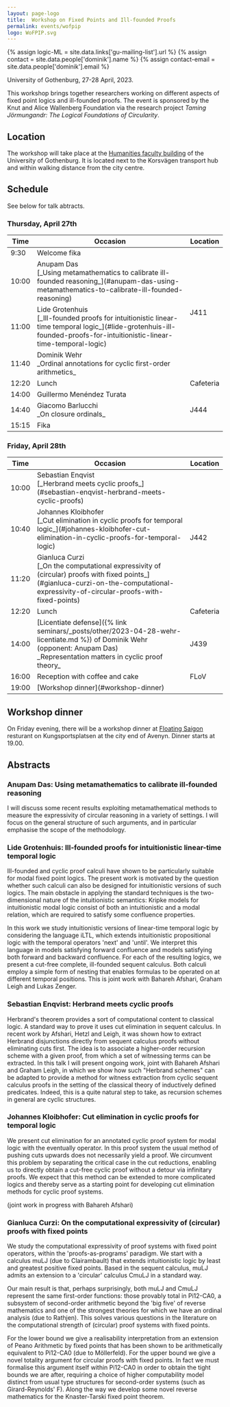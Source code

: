 ```yaml
---
layout: page-logo
title:  Workshop on Fixed Points and Ill-founded Proofs
permalink: events/wofpip
logo: WoFPIP.svg
---
```

{% assign logic-ML = site.data.links['gu-mailing-list'].url %}
{% assign contact = site.data.people['dominik'].name %}
{% assign contact-email = site.data.people['dominik'].email %}

<!-- Some dangerous hackery here -->
<!-- ![Logo](/assets/WoFPIP.svg){: height="66" style="float: left"} <br/> -->
University of Gothenburg, 27-28 April, 2023.

This workshop brings together researchers working on different aspects of fixed point logics and ill-founded proofs. The event is sponsored by the Knut and Alice Wallenberg Foundation via the research project _Taming Jörmungandr: The Logical Foundations of Circularity_.

## Location

The workshop will take place at the [Humanities faculty building](https://www.openstreetmap.org/?mlat=57.69438&mlon=11.98496#map=19/57.69438/11.98496) of the
University of Gothenburg. It is located next to the Korsvägen transport hub and
within walking distance from the city centre.

## Schedule

See below for talk abtracts.

### Thursday, April 27th

<table>
<colgroup>
<col width="10%" />
<col width="80%" />
<col width="10%" />
</colgroup>
<thead>
<tr class="header">
<th>Time</th>
<th>Occasion</th>
<th>Location</th>
</tr>
</thead>
<tbody>
<!--   Thursday morning   -->
<tr>
<td markdown="span">9:30</td>
<td markdown="span">Welcome fika</td>
<td rowspan="4">J411</td>
</tr>
<tr>
<td markdown="span">10:00</td>
<td markdown="span">Anupam Das <br/> [_Using metamathematics to calibrate ill-founded reasoning_](#anupam-das-using-metamathematics-to-calibrate-ill-founded-reasoning)</td>
</tr>
<tr>
<td markdown="span">11:00</td>
<td markdown="span">Lide Grotenhuis <br/> [_Ill-founded proofs for intuitionistic linear-time temporal logic_](#lide-grotenhuis-ill-founded-proofs-for-intuitionistic-linear-time-temporal-logic)</td>
</tr>
<tr>
<td markdown="span">11:40</td>
<td markdown="span">Dominik Wehr<br/>_Ordinal annotations for cyclic first-order arithmetics_</td>
</tr>

<tr>
<td markdown="span">12:20</td>
<td markdown="span">Lunch</td>
<td markdown="span">Cafeteria</td>
</tr>

<!--   Thursday afternoon   -->
<tr>
<td markdown="span">14:00</td>
<td markdown="span">Guillermo Menéndez Turata</td>
<td rowspan="3">J444</td>
</tr>
<tr>
<td markdown="span">14:40</td>
<td markdown="span">Giacomo Barlucchi<br/>_On closure ordinals_</td>
</tr>
<tr>
<td markdown="span">15:15</td>
<td markdown="span">Fika</td>
</tr>
</tbody>
</table>

### Friday, April 28th

<table>
<colgroup>
<col width="10%" />
<col width="80%" />
<col width="10%" />
</colgroup>
<thead>
<tr class="header">
<th>Time</th>
<th>Occasion</th>
<th>Location</th>
</tr>
</thead>
<tbody>
<!--   Friday morning   -->
<tr>
<td markdown="span">10:00</td>
<td markdown="span">Sebastian Enqvist<br/> [_Herbrand meets cyclic proofs_](#sebastian-enqvist-herbrand-meets-cyclic-proofs)
</td>
<td rowspan="3">J442</td>
</tr>
<tr>
<td markdown="span">10:40</td>
<td markdown="span">Johannes Kloibhofer<br/> [_Cut elimination in cyclic proofs for temporal logic_](#johannes-kloibhofer-cut-elimination-in-cyclic-proofs-for-temporal-logic)
  </td>
</tr>
<tr>
<td markdown="span">11:20</td>
<td markdown="span">Gianluca Curzi<br/>[_On the computational expressivity of (circular) proofs with fixed points_](#gianluca-curzi-on-the-computational-expressivity-of-circular-proofs-with-fixed-points)</td>
</tr>

<tr>
<td markdown="span">12:20</td>
<td markdown="span">Lunch</td>
<td markdown="span">Cafeteria</td>
</tr>

<tr>
<td markdown="span">14:00</td>
<td markdown="span">[Licentiate defense]({% link seminars/_posts/other/2023-04-28-wehr-licentiate.md %}) of Dominik Wehr (opponent: Anupam Das)<br/>_Representation matters in cyclic proof theory_</td>
<td markdown="span">J439</td>
</tr>

<tr>
<td markdown="span">16:00</td>
<td markdown="span">Reception with coffee and cake</td>
<td markdown="span">FLoV</td>
</tr>

<tr>
<td markdown="span">19:00</td>
<td markdown="span">[Workshop dinner](#workshop-dinner)</td>
<td markdown="span"></td>
</tr>

</tbody>
</table>

## Workshop dinner

On Friday evening, there will be a workshop dinner at [Floating Saigon](https://www.openstreetmap.org/#map=19/57.70339/11.96973) resturant on Kungsportsplatsen at the city end of Avenyn. Dinner starts at 19.00.

## Abstracts

### Anupam Das: Using metamathematics to calibrate ill-founded reasoning

I will discuss some recent results exploiting metamathematical methods to measure the expressivity of circular reasoning in a variety of settings. I will focus on the general structure of such arguments, and in particular emphasise the scope of the methodology. 

### Lide Grotenhuis: Ill-founded proofs for intuitionistic linear-time temporal logic

Ill-founded and cyclic proof calculi have shown to be particularly suitable for modal fixed point logics. The present work is motivated by the question whether such calculi can also be designed for intuitionistic versions of such logics. The main obstacle in applying the standard techniques is the two-dimensional nature of the intuitionistic semantics: Kripke models for intuitionistic modal logic consist of both an intuitionistic and a modal relation, which are required to satisfy some confluence properties. 

In this work we study intuitionistic versions of linear-time temporal logic by considering the language iLTL, which extends intuitionistic propositional logic with the temporal operators 'next' and 'until'. We interpret this language in models satisfying forward confluence and models satisfying both forward and backward confluence. For each of the resulting logics, we present a cut-free complete, ill-founded sequent calculus. Both calculi employ a simple form of nesting that enables formulas to be operated on at different temporal positions. This is joint work with Bahareh Afshari, Graham Leigh and Lukas Zenger. 

### Sebastian Enqvist: Herbrand meets cyclic proofs

Herbrand's theorem provides a sort of computational content to classical logic.
A standard way to prove it uses cut elimination in sequent calculus. In recent
work by Afshari, Hetzl and Leigh, it was shown how to extract Herbrand
disjunctions directly from sequent calculus proofs without eliminating cuts
first. The idea is to associate a higher-order recursion scheme with a given
proof, from which a set of witnessing terms can be extracted. In this talk I
will present ongoing work, joint with Bahareh Afshari and Graham Leigh, in which
we show how such "Herbrand schemes" can be adapted to provide a method for
witness extraction from cyclic sequent calculus proofs in the setting of the
classical theory of inductively defined predicates. Indeed, this is a quite
natural step to take, as recursion schemes in general are cyclic structures.

### Johannes Kloibhofer: Cut elimination in cyclic proofs for temporal logic

We present cut elimination for an annotated cyclic proof system for modal logic with the eventually operator.
In this proof system the usual method of pushing cuts upwards does not necessarily yield a proof.
We circumvent this problem by separating the critical case in the cut reductions, enabling us to
directly obtain a cut-free cyclic proof without a detour via infinitary proofs.
We expect that this method can be extended to more complicated logics and
thereby serve as a starting point for developing cut elimination methods for cyclic proof systems.

(joint work in progress with Bahareh Afshari)

### Gianluca Curzi: On the computational expressivity of (circular) proofs with fixed points

We study the computational expressivity of proof systems with fixed point
operators, within the 'proofs-as-programs' paradigm. We start with a calculus
muLJ (due to Clairambault) that extends intuitionistic logic by least and
greatest positive fixed points. Based in the sequent calculus, muLJ admits an
extension to a 'circular' calculus CmuLJ in a standard way.

Our main result is that, perhaps surprisingly, both muLJ and CmuLJ represent the
same first-order functions: those provably total in Pi12-CA0, a subsystem of
second-order arithmetic beyond the 'big five' of reverse mathematics and one of
the strongest theories for which we have an ordinal analysis (due to Rathjen).
This solves various questions in the literature on the computational strength of
(circular) proof systems with fixed points.

For the lower bound we give a realisability interpretation from an extension of
Peano Arithmetic by fixed points that has been shown to be arithmetically
equivalent to Pi12-CA0 (due to Möllerfeld). For the upper bound we give a novel
totality argument for circular proofs with fixed points. In fact we must
formalise this argument itself within Pi12-CA0 in order to obtain the tight
bounds we are after, requiring a choice of higher computability model distinct
from usual type structures for second-order systems (such as Girard-Reynolds'
F). Along the way we develop some novel reverse mathematics for the
Knaster-Tarski fixed point theorem.
